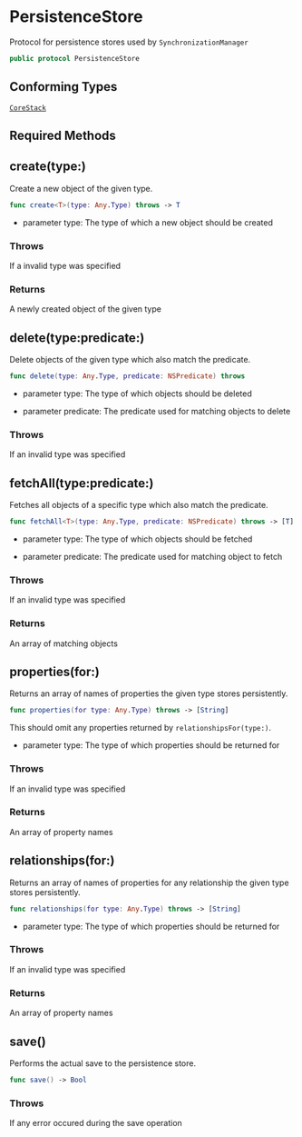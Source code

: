 # PersistenceStore

Protocol for persistence stores used by `SynchronizationManager`

``` swift
public protocol PersistenceStore
```

## Conforming Types

[`CoreStack`](CoreStack)

## Required Methods

## create(type:)

Create a new object of the given type.

``` swift
func create<T>(type: Any.Type) throws -> T
```

  - parameter type: The type of which a new object should be created

### Throws

If a invalid type was specified

### Returns

A newly created object of the given type

## delete(type:predicate:)

Delete objects of the given type which also match the predicate.

``` swift
func delete(type: Any.Type, predicate: NSPredicate) throws
```

  - parameter type:      The type of which objects should be deleted

<!-- end list -->

  - parameter predicate: The predicate used for matching objects to delete

### Throws

If an invalid type was specified

## fetchAll(type:predicate:)

Fetches all objects of a specific type which also match the predicate.

``` swift
func fetchAll<T>(type: Any.Type, predicate: NSPredicate) throws -> [T]
```

  - parameter type:      The type of which objects should be fetched

<!-- end list -->

  - parameter predicate: The predicate used for matching object to fetch

### Throws

If an invalid type was specified

### Returns

An array of matching objects

## properties(for:)

Returns an array of names of properties the given type stores persistently.

``` swift
func properties(for type: Any.Type) throws -> [String]
```

This should omit any properties returned by `relationshipsFor(type:)`.

  - parameter type: The type of which properties should be returned for

### Throws

If an invalid type was specified

### Returns

An array of property names

## relationships(for:)

Returns an array of names of properties for any relationship the given type stores persistently.

``` swift
func relationships(for type: Any.Type) throws -> [String]
```

  - parameter type: The type of which properties should be returned for

### Throws

If an invalid type was specified

### Returns

An array of property names

## save()

Performs the actual save to the persistence store.

``` swift
func save() -> Bool
```

### Throws

If any error occured during the save operation
